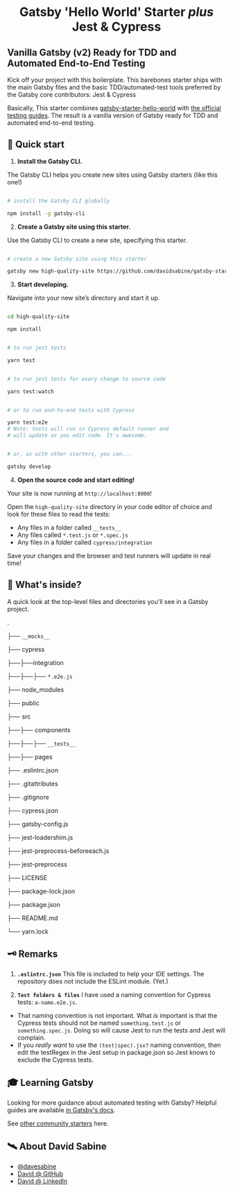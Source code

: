 <h1 align="center">Gatsby 'Hello World' Starter <em>plus</em> Jest &amp; Cypress</h1>
<h2>Vanilla Gatsby (v2) Ready for TDD and Automated End-to-End Testing</h2>
 
Kick off your project with this boilerplate. This barebones starter ships with the main Gatsby files and the basic TDD/automated-test tools preferred by the Gatsby core contributors: Jest &amp; Cypress

Basically, This starter combines [gatsby-starter-hello-world](https://github.com/gatsbyjs/gatsby-starter-hello-world) with [the official testing guides](https://next.gatsbyjs.org/docs/testing/). The result is a vanilla version of Gatsby ready for TDD and automated end-to-end testing.
  

## 🚀 Quick start

1.  **Install the Gatsby CLI.**

The Gatsby CLI helps you create new sites using Gatsby starters (like this one!)

```sh

# install the Gatsby CLI globally

npm install -g gatsby-cli

```

2.  **Create a Gatsby site using this starter.**

Use the Gatsby CLI to create a new site, specifying this starter.

```sh

# create a new Gatsby site using this starter

gatsby new high-quality-site https://github.com/davidsabine/gatsby-starter-hello-world-for-tdd

```

3.  **Start developing.**

Navigate into your new site’s directory and start it up.

```sh

cd high-quality-site

npm install


# to run jest tests

yarn test


# to run jest tests for every change to source code

yarn test:watch


# or to run end-to-end tests with Cypress

yarn test:e2e
# Note: tests will run in Cypress default runner and
# will update as you edit code. It's awesome.


# or, as with other starters, you can...

gatsby develop

```

4.  **Open the source code and start editing!**

Your site is now running at `http://localhost:8000`!

Open the `high-quality-site` directory in your code editor of choice and look for these files to read the tests:

- Any files in a folder called `__tests__`
- Any files called `*.test.js` or `*.spec.js`
- Any files in a folder called `cypress/integration`

Save your changes and the browser and test runners will update in real time!


## 🧐 What's inside?

A quick look at the top-level files and directories you'll see in a Gatsby project.

.

├── `__mocks__`

├── cypress

├──├──integration

├──├──├── `*.e2e.js`

├── node_modules

├── public

├── src

├──├── components

├──├──├── `__tests__`

├──├── pages

├── .eslintrc.json

├── .gitattributes

├── .gitignore

├── cypress.json

├── gatsby-config.js

├── jest-loadershim.js

├── jest-preprocess-beforeeach.js

├── jest-preprocess

├── LICENSE

├── package-lock.json

├── package.json

├── README.md

└── yarn.lock

## 🗝 Remarks

1. **`.eslintrc.json`** This file is included to help your IDE settings.  The repository does not include the ESLint module. (Yet.)

2. **`Test folders & files`** I have used a naming convention for Cypress tests: `a-name.e2e.js`.
- That naming convention is not important. What *is* important is that the Cypress tests should not be named `something.test.js` or `something.spec.js`.  Doing so will cause Jest to run the tests and Jest will complain.
- If you *really want* to use the `(test|spec).jsx?` naming convention, then edit the testRegex in the Jest setup in package.json so Jest knows to exclude the Cypress tests.

## 🎓 Learning Gatsby

Looking for more guidance about automated testing with Gatsby? Helpful guides are available [in Gatsby's docs](https://next.gatsbyjs.org/docs/testing/).

See <a  href="//next.gatsbyjs.org/docs/gatsby-starters/">other community starters</a> here.

## 🛰 About David Sabine

- [@davesabine](//twitter.com/DaveSabine)
- [David @ GitHub](//github.com/DavidSabine)
- [David @ LinkedIn](//ca.linkedin.com/in/davidsabine)
